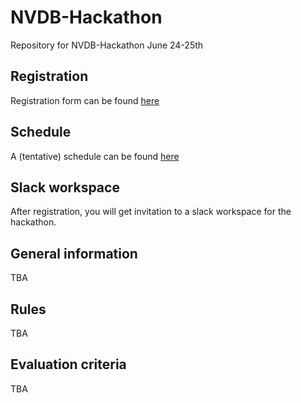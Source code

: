 # NVDB-Hackathon
Repository for NVDB-Hackathon June 24-25th

## Registration
Registration form can be found [here](https://docs.google.com/forms/d/e/1FAIpQLScPrNp60y64bhgeBWeho6t3uDYlnE1bjeuu8apUUiyVfp1Sfw/viewform?usp=sf_link)

## Schedule
A (tentative) schedule can be found [here](https://docs.google.com/spreadsheets/d/1801iowgUIZsJRqmAMkWN6iiDyDtwuxBPaaWkGCYmW68/edit?usp=sharing)

## Slack workspace
After registration, you will get invitation to a slack workspace for the hackathon.

## General information
TBA

## Rules 
TBA

## Evaluation criteria
TBA
